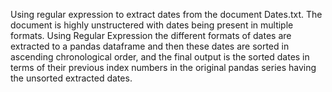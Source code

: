 Using regular expression to extract dates from the document Dates.txt. The document is highly unstructered with dates being present in multiple formats. Using Regular Expression the different formats of dates are extracted to a pandas dataframe and then these dates are sorted in ascending chronological order, and the final output is the sorted dates in terms of their previous index numbers in the original pandas series having the unsorted extracted dates.
